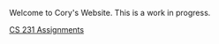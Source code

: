 <!-- Global site tag (gtag.js) - Google Analytics -->
<script async src="https://www.googletagmanager.com/gtag/js?id=UA-139362887-1"></script>
<script>
  window.dataLayer = window.dataLayer || [];
  function gtag(){dataLayer.push(arguments);}
  gtag('js', new Date());

  gtag('config', 'UA-139362887-1');
</script>


Welcome to Cory's Website. This is a work in progress.

[CS 231 Assignments](https://github.com/TytanRock/CS-231-Projects)
